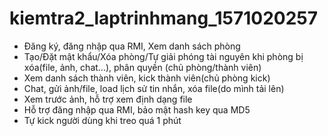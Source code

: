 # kiemtra2_laptrinhmang_1571020257

- Đăng ký, đăng nhập qua RMI, Xem danh sách phòng
- Tạo/Đặt mật khẩu/Xóa phòng/Tự giải phóng tài nguyên khi phòng bị xóa(file, ảnh, chat...), phân quyền (chủ phòng/thành viên)
- Xem danh sách thành viên, kick thành viên(chủ phòng kick)
- Chat, gửi ảnh/file, load lịch sử tin nhắn, xóa file(do mình tải lên)
- Xem trước ảnh, hỗ trợ xem định dạng file
- Hỗ trợ đăng nhập qua RMI, bảo mật hash key qua MD5
- Tự kick người dùng khi treo quá 1 phút
